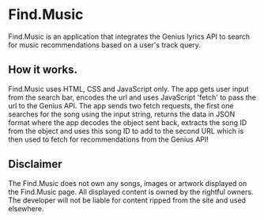 <h1>Find.Music</h1>
<p>Find.Music is an application that integrates the Genius lyrics API to search for music recommendations based on a user's track query.</p>
<h2>How it works.</h2>
<p>Find.Music uses HTML, CSS and JavaScript only. The app gets user input from the search bar, encodes the url and uses JavaScript 'fetch' to pass the url to the Genius API. The app sends two fetch requests, the first one searches for the song using the input string, returns the data in JSON format where the app decodes the object sent back, extracts the song ID from the object and uses this song ID to add to the second URL which is then used to fetch for recommendations from the Genius API!</p>

<h2>Disclaimer</h2>
<p>The Find.Music does not own any songs, images or artwork displayed on the Find.Music page. All displayed content is owned by the rightful owners. The developer will not be liable for content ripped from the site and used elsewhere.</p>
